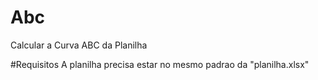# Abc
 Calcular a Curva ABC da Planilha

#Requisitos
A planilha precisa estar no mesmo padrao da "planilha.xlsx"
